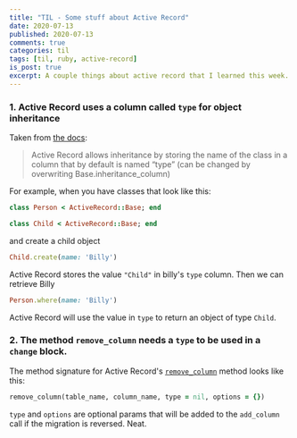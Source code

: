 ```yaml
---
title: "TIL - Some stuff about Active Record"
date: 2020-07-13
published: 2020-07-13
comments: true
categories: til
tags: [til, ruby, active-record]
is_post: true
excerpt: A couple things about active record that I learned this week.
---
```


### 1. Active Record uses a column called `type` for object inheritance

Taken from [the docs](https://api.rubyonrails.org/v4.2.11/classes/ActiveRecord/Inheritance.html):

> Active Record allows inheritance by storing the name of the class in a column that by default is named “type” (can be changed by overwriting Base.inheritance_column)

For example, when you have classes that look like this:

```ruby
class Person < ActiveRecord::Base; end

class Child < ActiveRecord::Base; end
```

and create a child object

```ruby
Child.create(name: 'Billy')
```

Active Record stores the value `"Child"` in billy's `type` column. Then we can retrieve Billy

```ruby
Person.where(name: 'Billy')
```

Active Record will use the value in `type` to return an object of type `Child`.


### 2. The method `remove_column` needs a `type` to be used in a `change` block.

The method signature for Active Record's [`remove_column`](https://apidock.com/rails/ActiveRecord/ConnectionAdapters/SchemaStatements/remove_column) method looks like this:

```ruby
remove_column(table_name, column_name, type = nil, options = {})
```

`type` and `options` are optional params that will be added to the `add_column` call if the migration is reversed. Neat.
